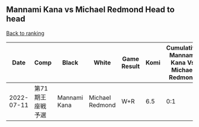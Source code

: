 ## Mannami Kana vs Michael Redmond Head to head

[Back to ranking](../../index.md)




| **Date** | **Comp** | **Black** | **White** | **Game Result** | **Komi** | **Cumulative Mannami Kana Vs Michael Redmond** | **Mannami Kana Streak** | **Michael Redmond Streak** | 
| --- | --- | --- | --- | --- | --- | --- | --- | --- |
| 2022-07-11 | 第71期王座戦予選 | Mannami Kana | Michael Redmond | W+R | 6.5 | 0:1 | 0 | 1 |




